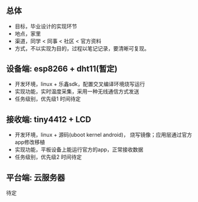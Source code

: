 # 

## 总体
- 目标，毕业设计的实现环节
- 地点，家里
- 渠道，同学 < 同事 < 社区 < 官方资料
- 方式，不以实现为目的，过程以笔记记录，要清晰可复现。


## 设备端: esp8266 + dht11(暂定)
- 开发环境，linux + 乐鑫sdk，配置交叉编译环境烧写运行
- 实现功能，实时温度采集，采用一种无线通信方式发送
- 任务级别，优先级1 时间待定

## 接收端: tiny4412 + LCD
- 开发环境，linux + 源码(uboot kernel android)， 烧写镜像；应用层通过官方app修改移植
- 实现功能，平板设备上能运行官方的app，正常接收数据
- 任务级别，优先级2 时间待定

## 平台端: 云服务器
待定